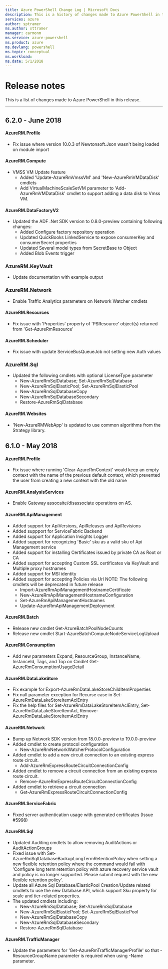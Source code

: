 ```yaml
---
title: Azure PowerShell Change Log | Microsoft Docs
description: This is a history of changes made to Azure PowerShell in the latest release.
services: azure
author: sptramer
ms.author: sttramer
manager: carmonm
ms.service: azure-powershell
ms.product: azure
ms.devlang: powershell
ms.topic: conceptual
ms.workload:
ms.date: 5/1/2018
---
```


# Release notes

This is a list of changes made to Azure PowerShell in this release.

---
## 6.2.0 - June 2018
#### AzureRM.Profile
* Fix issue where version 10.0.3 of Newtonsoft.Json wasn't being loaded on module import

#### AzureRM.Compute
* VMSS VM Update feature
    - Added 'Update-AzureRmVmssVM' and 'New-AzureRmVMDataDisk' cmdlets
    - Add VirtualMachineScaleSetVM parameter to 'Add-AzureRmVMDataDisk' cmdlet to support adding a data disk to Vmss VM.

#### AzureRM.DataFactoryV2
* Updated the ADF .Net SDK version to 0.8.0-preview containing following changes:
    - Added Configure factory repository operation
    - Updated QuickBooks LinkedService to expose consumerKey and consumerSecret properties
    - Updated Several model types from SecretBase to Object
    - Added Blob Events trigger

### AzureRM.KeyVault
* Update documentation with example output

### AzureRM.Network
* Enable Traffic Analytics parameters on Network Watcher cmdlets

#### AzureRM.Resources
* Fix issue with 'Properties' property of 'PSResource' object(s) returned from 'Get-AzureRmResource'

#### AzureRM.Scheduler
* Fix issue with update ServiceBusQueueJob not setting new Auth values

### AzureRM.Sql
* Updated the following cmdlets with optional LicenseType parameter
	- New-AzureRmSqlDatabase; Set-AzureRmSqlDatabase
	- New-AzureRmSqlElasticPool; Set-AzureRmSqlElasticPool
	- New-AzureRmSqlDatabaseCopy
	- New-AzureRmSqlDatabaseSecondary
	- Restore-AzureRmSqlDatabase

#### AzureRM.Websites
* 'New-AzureRMWebApp' is updated to use common algorithms from the Strategy library.

## 6.1.0 - May 2018
#### AzureRM.Profile
* Fix issue where running 'Clear-AzureRmContext' would keep an empty context with the name of the previous default context, which prevented the user from creating a new context with the old name

#### AzureRM.AnalysisServices
* Enable Gateway assocaite/disassociate operations on AS.

#### AzureRM.ApiManagement
* Added support for ApiVersions, ApiReleases and ApiRevisions
* Added suppport for ServiceFabric Backend
* Added support for Application Insights Logger
* Added support for recognizing 'Basic' sku as a valid sku of Api Management service
* Added support for installing Certificates issued by private CA as Root or CA
* Added support for accepting Custom SSL certificates via KeyVault and Multiple proxy hostnames
* Added support for MSI identity
* Added support for accepting Policies via Url
NOTE: The following cmdlets will be deprecated in future release
   - Import-AzureRmApiManagementHostnameCertificate
   - New-AzureRmApiManagementHostnameConfiguration
   - Set-AzureRmApiManagementHostnames
   - Update-AzureRmApiManagementDeployment

#### AzureRM.Batch
* Release new cmdlet Get-AzureBatchPoolNodeCounts
* Release new cmdlet Start-AzureBatchComputeNodeServiceLogUpload

#### AzureRM.Consumption
* Add new parameters Expand, ResourceGroup, InstanceName, InstanceId, Tags, and Top on Cmdlet Get-AzureRmConsumptionUsageDetail

#### AzureRM.DataLakeStore
* Fix example for Export-AzureRmDataLakeStoreChildItemProperties
* Fix null parameter exception for Recurse case in Set-AzureRmDataLakeStoreItemAclEntry 
* Fix the help files for Set-AzureRmDataLakeStoreItemAclEntry, Set-AzureRmDataLakeStoreItemAcl, Remove-AzureRmDataLakeStoreItemAclEntry 

#### AzureRM.Network
* Bump up Network SDK version from 18.0.0-preview to 19.0.0-preview
* Added cmdlet to create protocol configuration
    - New-AzureRmNetworkWatcherProtocolConfiguration
* Added cmdlet to add a new circuit connection to an existing express route circuit.
    - Add-AzureRmExpressRouteCircuitConnectionConfig
* Added cmdlet to remove a circuit connection from an existing express route circuit.
    - Remove-AzureRmExpressRouteCircuitConnectionConfig
* Added cmdlet to retrieve a circuit connection
    - Get-AzureRmExpressRouteCircuitConnectionConfig

#### AzureRM.ServiceFabric
* Fixed server authentication usage with generated certificates (Issue #5998)

#### AzureRM.Sql
* Updated Auditing cmdlets to allow removing AuditActions or AuditActionGroups
* Fixed issue with Set-AzureRmSqlDatabaseBackupLongTermRetentionPolicy when setting a new flexible retention policy where the command would fail with 'Configure long term retention policy with azure recovery service vault and policy is no longer supported. Please submit request with the new flexible retention policy'.
* Update all Azure Sql Database/ElasticPool Creation/Update related cmdlets to use the new Database API, which support Sku property for scale and tier-related properties.
* The updated cmdlets including: 
	- New-AzureRmSqlDatabase; Set-AzureRmSqlDatabase
	- New-AzureRmSqlElasticPool; Set-AzureRmSqlElasticPool
	- New-AzureRmSqlDatabaseCopy
	- New-AzureRmSqlDatabaseSecondary
	- Restore-AzureRmSqlDatabase

#### AzureRM.TrafficManager
* Update the parameters for 'Get-AzureRmTrafficManagerProfile' so that -ResourceGroupName parameter is required when using -Name parameter.